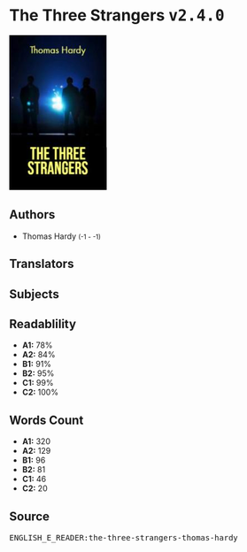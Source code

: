 # The Three Strangers <kbd>v2.4.0</kbd>

![](./cover.medium.jpg "")

## Authors


 - Thomas Hardy <small>(-1 - -1)</small>

## Translators



## Subjects



## Readablility


 - **A1:** 78%
 - **A2:** 84%
 - **B1:** 91%
 - **B2:** 95%
 - **C1:** 99%
 - **C2:** 100%

## Words Count


 - **A1:** 320
 - **A2:** 129
 - **B1:** 96
 - **B2:** 81
 - **C1:** 46
 - **C2:** 20

## Source


<kbd>ENGLISH_E_READER:the-three-strangers-thomas-hardy</kbd>
